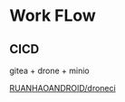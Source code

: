 # Work FLow



## CICD

 gitea + drone + minio  

[RUANHAOANDROID/droneci](https://github.com/RUANHAOANDROID/droneci)